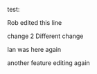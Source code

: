 test:

Rob edited this line

change 2
Different change

Ian was here
again

another feature
editing again
